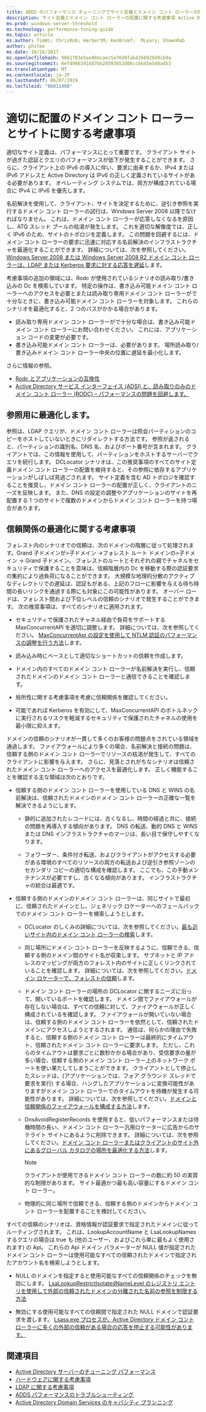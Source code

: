 ```yaml
---
title: ADDS のパフォーマンス チューニングでサイト定義とドメイン コント ローラーの配置
description: サイト定義とドメイン コント ローラーの配置に関する考慮事項 Active Directory のパフォーマンスをチューニングします。
ms.prod: windows-server-threshold
ms.technology: performance-tuning-guide
ms.topic: article
ms.author: TimWi; ChrisRob; HerbertM; KenBrumf;  MLeary; ShawnRab
author: phstee
ms.date: 10/16/2017
ms.openlocfilehash: 9861703e5ae88dcaec5e76d9fab426b928d0cb9a
ms.sourcegitcommit: 6ef4986391607bb28593852d06cc6645e548a4b3
ms.translationtype: MT
ms.contentlocale: ja-JP
ms.lasthandoff: 06/07/2019
ms.locfileid: "66811498"
---
```

# <a name="proper-placement-of-domain-controllers-and-site-considerations"></a>適切に配置のドメイン コント ローラーとサイトに関する考慮事項

適切なサイト定義は、パフォーマンスにとって重要です。 クライアント サイトが過ぎた認証とクエリのパフォーマンスが低下が発生することができます。 さらに、クライアント上の IPv6 の導入に伴い、要求に由来するか、IPv4 または IPv6 アドレスと Active Directory は IPv6 の正しく定義されているサイトがある必要があります。 オペレーティング システムでは、両方が構成されている場合に IPv4 に IPv6 を優先します。

名前解決を使用して、クライアント、サイトを決定するために、逆引き参照を実行するドメイン コント ローラーの試行は、Windows Server 2008 以降でなければなりません。 これは、ドメイン コント ローラーが応答しなくなるを原因し、ATQ スレッド プールの枯渇が発生します。 これを適切な解像度では、正しく IPv6 のため、サイトのトポロジを定義します。 この問題を回避するには、ドメイン コント ローラーの要求に迅速に対応する名前解決のインフラストラクチャを最適化することができます。 詳細については、次を参照してください。 [Windows Server 2008 または Windows Server 2008 R2 ドメイン コント ローラーは、LDAP または Kerberos 要求に対する応答を遅延](https://support.microsoft.com/kb/2668820)します。

考慮事項の追加の領域には、Rodc が使用されているシナリオの読み取り/書き込みの Dc を検索しています。  特定の操作は、書き込み可能ドメイン コント ローラーへのアクセスを必要とまたは読み取り専用ドメイン コント ローラーがで十分なときに、書き込み可能ドメイン コント ローラーを対象します。  これらのシナリオを最適化すると、2 つのパスがかかる場合があります。
-   読み取り専用ドメイン コント ローラーがで十分な場合は、書き込み可能ドメイン コント ローラーにお問い合わせください。  これには、アプリケーション コードの変更が必要です。
-   書き込み可能ドメイン コント ローラーは、必要があります。  場所読み取り/書き込みドメイン コント ローラー中央の位置に遅延を最小化します。

さらに情報の参照。
-   [Rodc とアプリケーションの互換性](https://technet.microsoft.com/library/cc772597.aspx)
-   [Active Directory サービス インターフェイス (ADSI) と、読み取りのみのドメイン コント ローラー (RODC) – パフォーマンスの問題を回避します。](https://blogs.technet.microsoft.com/fieldcoding/2012/06/24/active-directory-service-interface-adsi-and-the-read-only-domain-controller-rodc-avoiding-performance-issues/)

## <a name="optimize-for-referrals"></a>参照用に最適化します。

参照は、LDAP クエリが、ドメイン コント ローラーは照会パーティションのコピーをホストしていないときにリダイレクトする方法です。 参照が返されると、パーティションの識別名、DNS 名、およびポート番号が含まれます。 クライアントでは、この情報を使用して、パーティションをホストするサーバーでクエリを続行します。 DCLocator シナリオは、この推奨事項のすべてのサイト定義ドメイン コント ローラーの配置を維持すると、その参照に依存するアプリケーションがしばしば見過ごされます。 サイト定義を含む AD トポロジを確認することを推奨し、ドメイン コント ローラーの配置が正しく、クライアントのニーズを反映します。 また、DNS の設定の調整やアプリケーションのサイトを再配置する 1 つのサイトで複数のドメインからドメイン コント ローラーを持つ場合があります。

## <a name="optimization-considerations-for-trusts"></a>信頼関係の最適化に関する考慮事項

フォレスト内のシナリオでの信頼は、次のドメインの階層に従って処理されます。Grand 子ドメインが&gt;子ドメイン -&gt;フォレスト ルート ドメインの&gt;子ドメイン -&gt; Grand 子ドメイン。 フォレストのルートとそれぞれの親でチャネルをセキュリティで保護することを意味は、信頼階層内の Dc を移動する際の認証要求の集約により過負荷になることができます。 大規模な地理的分散のアクティブなディレクトリでの遅延は、認証もがある、上記のフローに影響を与える待ち時間の長いリンクを通過する際にも対象にこの可能性があります。 オーバー ロードは、フォレスト間および下位レベルの信頼のシナリオで発生することができます。 次の推奨事項は、すべてのシナリオに適用されます。

-   セキュリティで保護されたチャネル経由で負荷をサポートする MaxConcurrentAPI を適切に調整します。 詳細については、次を参照してください。 [MaxConcurrentApi の設定を使用して NTLM 認証のパフォーマンスの調整を行う方法](https://support.microsoft.com/kb/2688798/EN-US)します。

-   読み込み時にベースとして適切なショートカットの信頼を作成します。

-   ドメイン内のすべてのドメイン コント ローラーが名前解決を実行し、信頼されたドメインのドメイン コント ローラーと通信できることを確認します。

-   局所性に関する考慮事項を考慮に信頼関係を確認してください。

-   可能であれば Kerberos を有効にして、MaxConcurrentAPI のボトルネックに実行されるリスクを軽減するセキュリティで保護されたチャネルの使用を最小限に抑えます。

ドメインの信頼のシナリオが一貫して多くのお客様の問題点をされている領域を通過します。 ファイアウォールにより多くの場合、名前解決と接続の問題は、信頼する側のドメイン コント ローラーでリソースの枯渇が発生して、すべてのクライアントに影響を与えます。 さらに、見落とされがちなシナリオは信頼されたドメイン コント ローラーへのアクセスを最適化します。 正しく機能することを確認する主な領域は次のとおりです。

-   信頼する側のドメイン コント ローラーを使用している DNS と WINS の名前解決は、信頼されたドメインのドメイン コント ローラーの正確な一覧を解決できるようにします。

    -   静的に追加されたレコードには、古くなるし、時間の経過と共に、接続の問題を再導入する傾向があります。 DNS の転送、動的 DNS と WINS または DNS インフラストラクチャのマージは、長い目で保守しやすくなります。

    -   フォワーダー、条件付き転送、およびクライアントがアクセスする必要がある環境のすべてのリソースの両方の転送および逆引き参照ゾーンのセカンダリ コピーの適切な構成を確認します。 ここでも、この手動メンテナンスが必要ですし、古くなる傾向があります。 インフラストラクチャの統合は最適です。

-   信頼する側のドメインのドメイン コント ローラーは、同じサイトで最初に、信頼されたドメインとし、ジェネリック ロケーターへのフェールバックでのドメイン コント ローラーを検索しようとします。

    -   DCLocator のしくみの詳細については、次を参照してください。[最も近いサイト内のドメイン コント ローラーの検索](https://technet.microsoft.com/library/cc978016.aspx)します。

    -   同じ場所にドメイン コント ローラーを反映するように、信頼できる、信頼する側のドメイン間のサイト名が収束します。 サブネットと IP アドレスのマッピングが両方のフォレスト内のサイトに正しくリンクされていることを確認します。 詳細については、次を参照してください。[ドメイン ロケーターで、フォレストの信頼](http://blogs.technet.com/b/askds/archive/2008/09/24/domain-locator-across-a-forest-trust.aspx)します。

    -   ドメイン コント ローラーの場所の DCLocator に関するニーズに沿って、開いているポートを確認します。 ドメイン間でファイアウォールが存在しない場合は、すべての信頼に対して、ファイアウォールが正しく構成されているを確認します。 ファイアウォールが開いていない場合は、信頼する側のドメイン コント ローラーを依然として、信頼されたドメインにアクセスしようとするされます。 通信は、何らかの理由で失敗すると、信頼する側のドメイン コント ローラーは最終的にタイムアウト、信頼されたドメイン コント ローラーに要求します。 ただし、これらのタイムアウトは要求ごとに数秒かかる場合があり、受信要求の量が多い場合、信頼する側のドメイン コント ローラー上のネットワーク ポートを使い果たしてしまうことができます。 クライアントとして停止したスレッドは、(アプリケーションでは、フォア グラウンド スレッドで要求を実行) する場合、ハングしたアプリケーションに変換可能性がありますがドメイン コント ローラーでのタイムアウトを待機が発生する可能性があります。 詳細については、次を参照してください。[ドメインと信頼関係のファイアウォールを構成する方法](https://support.microsoft.com/kb/179442)します。

    -   DnsAvoidRegisterRecords を使用すると、低いパフォーマンスまたは待機時間の長い、ドメイン コント ローラー汎用ロケーターに広告からのサテライト サイトにあるように削除できます。 詳細については、次を参照してください。[ドメイン コント ローラーまたはクライアントのサイト外にあるグローバル カタログの場所を最適化する方法](https://support.microsoft.com/kb/306602)します。

        > [!NOTE]
        > クライアントが使用できるドメイン コント ローラーの数に約 50 の実質的な制限があります。 サイト最適かつ最も高い容量にするドメイン コント ローラー。

    
    -  物理的に同じ場所で信頼できる、信頼する側のドメインからドメイン コント ローラーを配置することを検討してください。

すべての信頼のシナリオは、資格情報が認証要求で指定されたドメインに従ってルーティングされます。 これは、LookupAccountName と LsaLookupNames するクエリの場合は true も (他のユーザー、およびこれら単に最もよく使用されます) の Api。 これらの Api ドメイン パラメーターが NULL 値が指定されたドメイン コント ローラーは使用可能なすべての信頼されたドメインで指定されたアカウント名を検索しようとします。

-   NULL のドメインを指定すると使用可能なすべての信頼関係のチェックを無効にします。 [LsaLookupRestrictIsolatedNameLevel のレジストリ エントリを使用して外部の信頼されたドメインの分離された名前の参照を制限する方法](https://support.microsoft.com/kb/818024)

-   無効にする使用可能なすべての信頼間で指定された NULL ドメインで認証要求を渡します。 [Lsass.exe プロセスが、Active Directory ドメイン コント ローラーに多くの外部の信頼がある場合の応答を停止する可能性があります。](https://support.microsoft.com/kb/923241/EN-US)

## <a name="see-also"></a>関連項目
- [Active Directory サーバーのチューニング パフォーマンス](index.md)
- [ハードウェアに関する考慮事項](hardware-considerations.md)
- [LDAP に関する考慮事項](ldap-considerations.md)
- [ADDS パフォーマンスのトラブルシューティング](troubleshoot.md) 
- [Active Directory Domain Services のキャパシティ プランニング](https://go.microsoft.com/fwlink/?LinkId=324566)